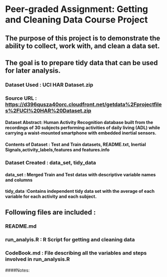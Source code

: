 # Peer-graded Assignment: Getting and Cleaning Data Course Project
## The purpose of this project is to demonstrate the ability to collect, work with, and clean a data set. 
## The goal is to prepare tidy data that can be used for later analysis.

### Dataset Used : UCI HAR Dataset.zip
### Source URL : https://d396qusza40orc.cloudfront.net/getdata%2Fprojectfiles%2FUCI%20HAR%20Dataset.zip
#### Dataset Abstract: Human Activity Recognition database built from the recordings of 30 subjects performing activities of daily living (ADL) while carrying a waist-mounted smartphone with embedded inertial sensors.
#### Contents of Dataset : 	Test and Train datasets, README.txt, Inertial Signals,activity_labels,features and features.info

### Dataset Created : data_set, tidy_data
#### data_set : Merged Train and Test datas with descriptive variable names and columns
#### tidy_data :Contains independent tidy data set with the average of each variable for each activity and each subject.


## Following files are included :
### README.md
### run_analyis.R : R Script for getting and cleaning data
### CodeBook.md : File describing all the variables and steps involved in run_analysis.R

####Notes:
